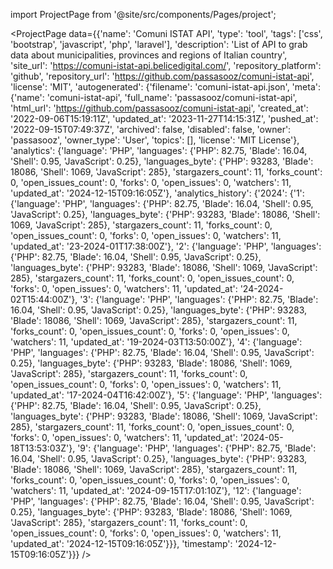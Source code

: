 
import ProjectPage from '@site/src/components/Pages/project';

<ProjectPage
    data={{'name': 'Comuni ISTAT API', 'type': 'tool', 'tags': ['css', 'bootstrap', 'javascript', 'php', 'laravel'], 'description': 'List of API to grab data about municipalities, provinces and regions of Italian country', 'site_url': 'https://comuni-istat-api.belicedigital.com/', 'repository_platform': 'github', 'repository_url': 'https://github.com/passasooz/comuni-istat-api', 'license': 'MIT', 'autogenerated': {'filename': 'comuni-istat-api.json', 'meta': {'name': 'comuni-istat-api', 'full_name': 'passasooz/comuni-istat-api', 'html_url': 'https://github.com/passasooz/comuni-istat-api', 'created_at': '2022-09-06T15:19:11Z', 'updated_at': '2023-11-27T14:15:31Z', 'pushed_at': '2022-09-15T07:49:37Z', 'archived': false, 'disabled': false, 'owner': 'passasooz', 'owner_type': 'User', 'topics': [], 'license': 'MIT License'}, 'analytics': {'language': 'PHP', 'languages': {'PHP': 82.75, 'Blade': 16.04, 'Shell': 0.95, 'JavaScript': 0.25}, 'languages_byte': {'PHP': 93283, 'Blade': 18086, 'Shell': 1069, 'JavaScript': 285}, 'stargazers_count': 11, 'forks_count': 0, 'open_issues_count': 0, 'forks': 0, 'open_issues': 0, 'watchers': 11, 'updated_at': '2024-12-15T09:16:05Z'}, 'analytics_history': {'2024': {'1': {'language': 'PHP', 'languages': {'PHP': 82.75, 'Blade': 16.04, 'Shell': 0.95, 'JavaScript': 0.25}, 'languages_byte': {'PHP': 93283, 'Blade': 18086, 'Shell': 1069, 'JavaScript': 285}, 'stargazers_count': 11, 'forks_count': 0, 'open_issues_count': 0, 'forks': 0, 'open_issues': 0, 'watchers': 11, 'updated_at': '23-2024-01T17:38:00Z'}, '2': {'language': 'PHP', 'languages': {'PHP': 82.75, 'Blade': 16.04, 'Shell': 0.95, 'JavaScript': 0.25}, 'languages_byte': {'PHP': 93283, 'Blade': 18086, 'Shell': 1069, 'JavaScript': 285}, 'stargazers_count': 11, 'forks_count': 0, 'open_issues_count': 0, 'forks': 0, 'open_issues': 0, 'watchers': 11, 'updated_at': '24-2024-02T15:44:00Z'}, '3': {'language': 'PHP', 'languages': {'PHP': 82.75, 'Blade': 16.04, 'Shell': 0.95, 'JavaScript': 0.25}, 'languages_byte': {'PHP': 93283, 'Blade': 18086, 'Shell': 1069, 'JavaScript': 285}, 'stargazers_count': 11, 'forks_count': 0, 'open_issues_count': 0, 'forks': 0, 'open_issues': 0, 'watchers': 11, 'updated_at': '19-2024-03T13:50:00Z'}, '4': {'language': 'PHP', 'languages': {'PHP': 82.75, 'Blade': 16.04, 'Shell': 0.95, 'JavaScript': 0.25}, 'languages_byte': {'PHP': 93283, 'Blade': 18086, 'Shell': 1069, 'JavaScript': 285}, 'stargazers_count': 11, 'forks_count': 0, 'open_issues_count': 0, 'forks': 0, 'open_issues': 0, 'watchers': 11, 'updated_at': '17-2024-04T16:42:00Z'}, '5': {'language': 'PHP', 'languages': {'PHP': 82.75, 'Blade': 16.04, 'Shell': 0.95, 'JavaScript': 0.25}, 'languages_byte': {'PHP': 93283, 'Blade': 18086, 'Shell': 1069, 'JavaScript': 285}, 'stargazers_count': 11, 'forks_count': 0, 'open_issues_count': 0, 'forks': 0, 'open_issues': 0, 'watchers': 11, 'updated_at': '2024-05-18T13:53:03Z'}, '9': {'language': 'PHP', 'languages': {'PHP': 82.75, 'Blade': 16.04, 'Shell': 0.95, 'JavaScript': 0.25}, 'languages_byte': {'PHP': 93283, 'Blade': 18086, 'Shell': 1069, 'JavaScript': 285}, 'stargazers_count': 11, 'forks_count': 0, 'open_issues_count': 0, 'forks': 0, 'open_issues': 0, 'watchers': 11, 'updated_at': '2024-09-15T17:01:10Z'}, '12': {'language': 'PHP', 'languages': {'PHP': 82.75, 'Blade': 16.04, 'Shell': 0.95, 'JavaScript': 0.25}, 'languages_byte': {'PHP': 93283, 'Blade': 18086, 'Shell': 1069, 'JavaScript': 285}, 'stargazers_count': 11, 'forks_count': 0, 'open_issues_count': 0, 'forks': 0, 'open_issues': 0, 'watchers': 11, 'updated_at': '2024-12-15T09:16:05Z'}}}, 'timestamp': '2024-12-15T09:16:05Z'}}}
/>
